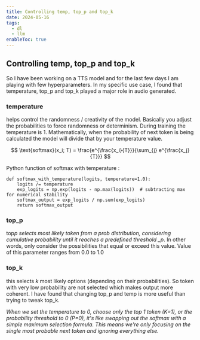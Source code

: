 ```yaml
---
title: Controlling temp, top_p and top_k
date: 2024-05-16
tags:
  - dl
  - llm
enableToc: true
---
```


## Controlling temp, top_p and top_k

So I have been working on a TTS model and for the last few days I am playing with few hyperparameters. In my specific use case, I found that temperature, top_p and top_k played a major role in audio generated.

### temperature

helps control the randomness / creativity of the model. Basically you adjust the probabilities to force randomness or determinism. During training the temperature is 1. Mathematically, when the probability of next token is being calculated the model will divide that by your temperature value.
<!-- {{< katex display=true >}} -->
$$
\text{softmax}(x_i; T) = \frac{e^{\frac{x_i}{T}}}{\sum_{j} e^{\frac{x_j}{T}}}
$$
<!-- {{< /katex >}} -->


Python function of softmax with temperature :

    def softmax_with_temperature(logits, temperature=1.0):
        logits /= temperature
        exp_logits = np.exp(logits - np.max(logits))  # subtracting max for numerical stability
        softmax_output = exp_logits / np.sum(exp_logits)
        return softmax_output

### top_p

top*p selects most likely token from a prob distribution, considering cumulative probability until it reaches a predefined threshold \_p*. In other words, only consider the possibilities that equal or exceed this value. Value of this parameter ranges from 0.0 to 1.0

### top_k

this selects _k_ most likely options (depending on their probabilities). So token with very low probability are not selected which makes output more coherent. I have found that changing top_p and temp is more useful than trying to tweak top_k.

_When we set the temperature to 0, choose only the top 1 token (K=1), or the probability threshold to 0 (P=0), it's like swapping out the softmax with a simple maximum selection formula. This means we're only focusing on the single most probable next token and ignoring everything else._
